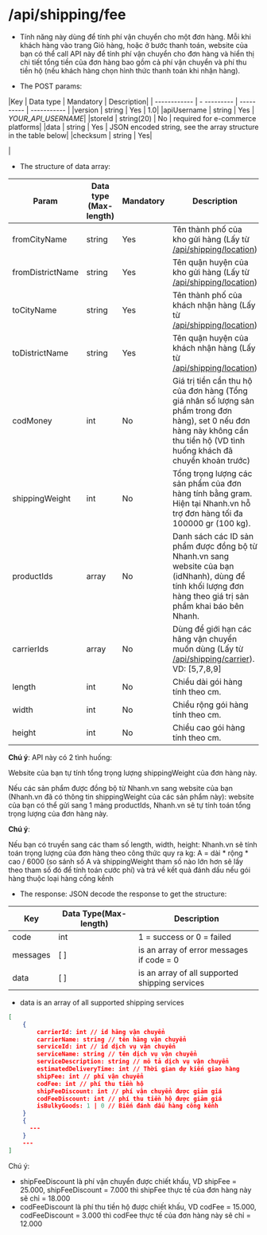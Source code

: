 # /api/shipping/fee

- Tính năng này dùng để tính phí vận chuyển cho một đơn hàng. Mỗi khi khách hàng vào trang Giỏ hàng, hoặc ở bước thanh toán, website của bạn có thể call API này để tính phí vận chuyển cho đơn hàng và hiển thị chi tiết tổng tiền của đơn hàng bao gồm cả phí vận chuyển và phí thu tiền hộ (nếu khách hàng chọn hình thức thanh toán khi nhận hàng).

- The POST params:

|Key | Data type | Mandatory | Description|
| ------------ | - --------- | ---------- | ----------- |
|version | string | Yes | 1.0|
|apiUsername | string | Yes | _YOUR_API_USERNAME_|
|storeId | string(20) | No | required for e-commerce platforms|
|data | string | Yes | JSON encoded string, see the array structure in the table below|
|checksum | string | Yes| <p></p> |     

- The structure of data array:


Param | Data type (Max-length) | Mandatory | Description
------------ | ----------- | ---------- | ----------------
fromCityName | string | Yes | Tên thành phố của kho gửi hàng (Lấy từ [/api/shipping/location](location.md))
fromDistrictName |string | Yes | Tên quận huyện của kho gửi hàng (Lấy từ [/api/shipping/location](location.md))
toCityName | string | Yes | Tên thành phố của khách nhận hàng (Lấy từ [/api/shipping/location](location.md))
toDistrictName | string | Yes | Tên quận huyện của khách nhận hàng (Lấy từ [/api/shipping/location](location.md))
codMoney | int | No | Giá trị tiền cần thu hộ của đơn hàng (Tổng giá nhân số lượng sản phẩm trong đơn hàng), set 0 nếu đơn hàng này không cần thu tiền hộ (VD tình huống khách đã chuyển khoản trước)
shippingWeight | int | No | Tổng trọng lượng các sản phẩm của đơn hàng tính bằng gram. Hiện tại Nhanh.vn hỗ trợ đơn hàng tối đa 100000 gr (100 kg).
productIds | array |No | Danh sách các ID sản phẩm được đồng bộ từ Nhanh.vn sang website của bạn (idNhanh), dùng để tính khối lượng đơn hàng theo giá trị sản phẩm khai báo bên Nhanh.
carrierIds | array | No | Dùng để giới hạn các hãng vận chuyển muốn dùng (Lấy từ [/api/shipping/carrier](carrier.md)). VD: [5,7,8,9]
length | int | No | Chiều dài gói hàng tính theo cm.
width | int | No | Chiều rộng gói hàng tính theo cm.
height |int |No | Chiều cao gói hàng tính theo cm.

  **Chú ý**: API này có 2 tình huống:
  
   Website của bạn tự tính tổng trọng lượng shippingWeight của đơn hàng này.
   
   Nếu các sản phẩm được đồng bộ từ Nhanh.vn sang website của bạn (Nhanh.vn đã có thông tin shippingWeight của các sản phẩm này): website của bạn có thể gửi sang 1 mảng productIds, Nhanh.vn sẽ tự tính toán tổng trọng lượng của đơn hàng này.
    
**Chú ý**: 

  Nếu bạn có truyền sang các tham số length, width, height: Nhanh.vn sẽ tính toán trọng lượng của đơn hàng theo công thức quy ra kg: A = dài * rộng * cao / 6000 (so sánh số A và shippingWeight tham số nào lớn hơn sẽ lấy theo tham số đó để tính toán cước phí) và trả về kết quả đánh dấu nếu gói hàng thuộc loại hàng cồng kềnh

- The response: JSON decode the response to get the structure:
  
Key | Data Type(Max-length) | Description
------| --------- | -----------
code | int | 1 = success or 0 = failed
messages | [ ] | is an array of error messages if code = 0
data | [ ] | is an array of all supported shipping services

- data is an array of all supported shipping services
```json
[
    {
        carrierId: int // id hãng vận chuyển
		carrierName: string // tên hãng vận chuyển
        serviceId: int // id dịch vụ vận chuyển
        serviceName: string // tên dịch vụ vận chuyển
        serviceDescription: string // mô tả dịch vụ vận chuyển
        estimatedDeliveryTime: int // Thời gian dự kiến giao hàng
        shipFee: int // phí vận chuyển
        codFee: int // phí thu tiền hộ
        shipFeeDiscount: int // phí vận chuyển được giảm giá
        codFeeDiscount: int // phí thu tiền hộ được giảm giá
        isBulkyGoods: 1 | 0 // Biến đánh dấu hàng cồng kềnh
    }
    {
      ---
    }
    ---
]
```
Chú ý:
  - shipFeeDiscount là phí vận chuyển được chiết khấu, VD shipFee = 25.000, shipFeeDiscount = 7.000 thì shipFee thực tế của đơn hàng này sẽ chỉ = 18.000
  - codFeeDiscount là phí thu tiền hộ được chiết khấu, VD codFee = 15.000, codFeeDiscount = 3.000 thì codFee thực tế của đơn hàng này sẽ chỉ = 12.000


  
  
  
  

